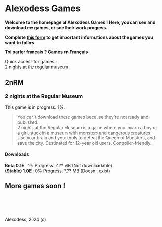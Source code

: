 # Alexodess Games
**Welcome to the homepage of Alexodess Games ! Here, you can see and download my games, or see their work progress.**

**Complete [this form](/sub.html) to get important informations about the games you want to follow.**

**Toi parler français ? [Games en Français](/fr.md)**

Quick access for games :\
[2 nights at the regular museum](#2nrm)

## 2nRM
### 2 nights at the Regular Museum
This game is in progress. 1%.
> You can't download these games because they're not ready and published.\
> 2 nights at the Regular Museum is a game where you incarn a boy or a girl, stuck in a museum with monsters and dangerous creatures. Use your brain and your tools to defeat the Queen of Monsters, and save the city. Destinated for 12-year old users. Controller-friendly.

#### Downloads
**Beta 0.1E** : 1% Progress. ?.?? MB (Not downloadable)\
**(Stable) 1.0E** : 0% Progress. ?.?? MB (Doesn't exist)

## More games soon !
\
\
\
\
Alexodess, 2024 (c)
